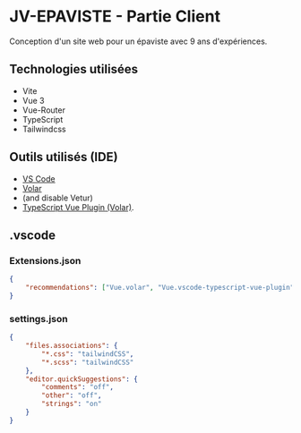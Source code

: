 # JV-EPAVISTE - Partie Client

Conception d'un site web pour un épaviste avec 9 ans d'expériences.

## Technologies utilisées

-   Vite
-   Vue 3
-   Vue-Router
-   TypeScript
-   Tailwindcss

## Outils utilisés (IDE)

-   [VS Code](https://code.visualstudio.com/)
-   [Volar](https://marketplace.visualstudio.com/items?itemName=Vue.volar)
-   (and disable Vetur)
-   [TypeScript Vue Plugin (Volar)](https://marketplace.visualstudio.com/items?itemName=Vue.vscode-typescript-vue-plugin).

## .vscode

### Extensions.json

```json
{
    "recommendations": ["Vue.volar", "Vue.vscode-typescript-vue-plugin"]
}
```

### settings.json

```json
{
    "files.associations": {
        "*.css": "tailwindCSS",
        "*.scss": "tailwindCSS"
    },
    "editor.quickSuggestions": {
        "comments": "off",
        "other": "off",
        "strings": "on"
    }
}
```
